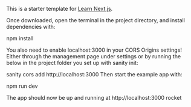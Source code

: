 This is a starter template for [Learn Next.js](https://nextjs.org/learn).

Once downloaded, open the terminal in the project directory, and install dependencies with:

npm install

You also need to enable localhost:3000 in your CORS Origins settings! Either through the management page under settings or by running the below in the project folder you set up with sanity init:

sanity cors add http://localhost:3000
Then start the example app with:

npm run dev

The app should now be up and running at http://localhost:3000 rocket

